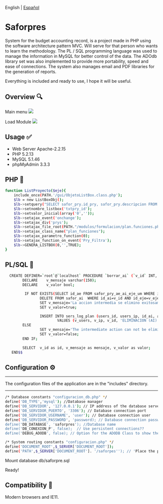 English | [Español](./README.es-US.md)


# Saforpres
System for the budget accounting record, is a project made in PHP using the software architecture pattern MVC. Will serve for that person who wants to learn the methodology. The PL / SQL programming language was used to manage the information in MySQL for better control of the data. The ADOdb library set was also implemented to provide more portability, speed and ease of connections. The system also manages email and PDF libraries for the generation of reports.

Everything is included and ready to use, I hope it will be useful.

## Overview :mag:
Main menu
![](https://raw.githubusercontent.com/delfinworks/saforpres/master/images/saforpre1.jpg)

Load Module
![](https://raw.githubusercontent.com/delfinworks/saforpres/master/images/saforpre2.jpg)

## Usage :white_check_mark:
- Web Server Apache-2.2.15
- PHP 5.2.13
- MySQL 5.1.46
- phpMyAdmin 3.3.3 

## PHP :eyes:
```bash
function ListProyecto($eje){				
	include_once(PATH.'/gui/ObjetoListBox.class.php');
	$lb = new ListBoxObj();
	$lb->setquery("SELECT safor_pry.id_pry, safor_pry.descripcion FROM safor_pry WHERE (safor_pry.id_eje=".$eje.") ORDER BY safor_pry.id_pry");
	$lb->setnombre_listbox('txtpry_id');
	$lb->setvalor_inicial(array('0',''));
	$lb->setajax_event('onchange');
	$lb->setajax_div('prys');
	$lb->setajax_file_root(PATH."/modulos/formulacion/plan.funciones.php");
	$lb->setajax_class_name("plan_funciones");
	$lb->setajax_parametro_function(0);
	$lb->setajax_function_on_event('Pry_Filtra');
	$lb->GENERA_LISTBOX(0,'',TRUE);				
}
```

## PL/SQL :eyes:
```bash
  CREATE DEFINER=`root`@`localhost` PROCEDURE `borrar_ai` (`v_id` INT, `v_eje` INT, `v_users` VARCHAR(15), `v_ip` VARCHAR(20))  BEGIN
        DECLARE    v_mensaje varchar(150);
        DECLARE    v_valor bool;

         IF NOT EXISTS(SELECT id_ae FROM safor_pry_ae_ai_eje_um WHERE id_ai=v_id AND id_eje=v_eje) THEN
                DELETE FROM safor_ai  WHERE id_ai=v_id AND id_eje=v_eje;
                SET v_mensaje='La accion intermedia se elimino exitosamente. ';
                SET v_valor=true;

                INSERT INTO sers_log_plan (users_id, users_ip, id_ai, accion, id_eje)
                        VALUES (v_users, v_ip, v_id, 'ELIMINACION (AI)', v_eje);
        ELSE
                SET v_mensaje='The intermediate action can not be eliminated, there are units of measure associated with it';
                SET v_valor=false;
        END IF;
        
        SELECT  v_id as id, v_mensaje as mensaje, v_valor as valor;
   END$$
```

## Configuration :gear:

****************************************************************************************
The configuration files of the application are in the "includes" directory.
****************************************************************************************
```bash
/* Database constants "configuracion_db.php" */
define('DB_TYPE','mysql'); //Database manager
define('DB_SERVIDOR', '127.0.0.1'); // IP address of the database server
define('DB_SERVIDOR_PUERTO', '3306'); // Database connection port
define('DB_SERVIDOR_USERNAME', 'user'); // Database connection user
define('DB_SERVIDOR_PASSWORD', 'password); // Database connection password
define('DB_DATABASE', 'saforpres'); //Database name
define('DB_CONEXION_P', false);  // Use persistent connections??
define('DEBUG_ADODB', false); // Option for the ADODB Class to show the errors thrown
```
```bash
/* System routing constants "configuracion.php" */
define('DOCUMENT_ROOT',$_SERVER['DOCUMENT_ROOT']);
define('PATH',$_SERVER['DOCUMENT_ROOT']. '/saforpes''); // 'Place the path where the system is located from the root directory
```

Mount database db/saforpre.sql

Ready!

## Compatibility :triangular_ruler:

Modern browsers and IE11.
